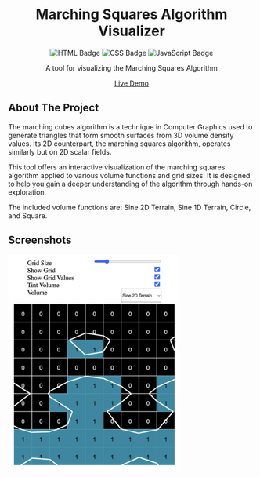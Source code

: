 <div align="center">
  <!--<img src="logo.png" alt="Logo" width="100" height="100">-->
  <h1>Marching Squares Algorithm Visualizer</h1>
  <p>
    <img src="https://img.shields.io/badge/HTML5-E34F26?logo=html5&logoColor=white" alt="HTML Badge">
    <img src="https://img.shields.io/badge/CSS3-1572B6?logo=css3&logoColor=white" alt="CSS Badge">
    <img src="https://img.shields.io/badge/JavaScript-F7DF1E?logo=javascript&logoColor=black" alt="JavaScript Badge">
  </p>
  <p>A tool for visualizing the Marching Squares Algorithm</p>
  <p><a href="https://lischilpp.github.io/marching-squares-algorithm-visualizer/">Live Demo</a></p>
</div>

## About The Project
The marching cubes algorithm is a technique in Computer Graphics used to generate triangles that form smooth surfaces from 3D volume density values. Its 2D counterpart, the marching squares algorithm, operates similarly but on 2D scalar fields.

This tool offers an interactive visualization of the marching squares algorithm applied to various volume functions and grid sizes. It is designed to help you gain a deeper understanding of the algorithm through hands-on exploration.

The included volume functions are: Sine 2D Terrain, Sine 1D Terrain, Circle, and Square.

## Screenshots
<img src="screenshots/default_parameters.png" alt="The tool using default parameters" width="350px">

